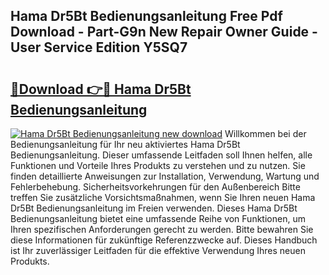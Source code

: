 ## Hama Dr5Bt Bedienungsanleitung Free Pdf Download - Part-G9n New Repair Owner Guide - User Service Edition Y5SQ7

# <h2><a href="http://df2hp7.blite.top/?on=Hama+Dr5Bt+Bedienungsanleitung">🔗Download 👉🔴 Hama Dr5Bt Bedienungsanleitung</a></h2>

[![Hama Dr5Bt Bedienungsanleitung new download](https://i.imgur.com/lujVjoI.png)](http://df2hp7.blite.top/?on=Hama+Dr5Bt+Bedienungsanleitung)
Willkommen bei der Bedienungsanleitung für Ihr neu aktiviertes Hama Dr5Bt Bedienungsanleitung. Dieser umfassende Leitfaden soll Ihnen helfen, alle Funktionen und Vorteile Ihres Produkts zu verstehen und zu nutzen. Sie finden detaillierte Anweisungen zur Installation, Verwendung, Wartung und Fehlerbehebung. Sicherheitsvorkehrungen für den Außenbereich Bitte treffen Sie zusätzliche Vorsichtsmaßnahmen, wenn Sie Ihren neuen Hama Dr5Bt Bedienungsanleitung im Freien verwenden. Dieses Hama Dr5Bt Bedienungsanleitung bietet eine umfassende Reihe von Funktionen, um Ihren spezifischen Anforderungen gerecht zu werden. Bitte bewahren Sie diese Informationen für zukünftige Referenzzwecke auf. Dieses Handbuch ist Ihr zuverlässiger Leitfaden für die effektive Verwendung Ihres neuen Produkts.
